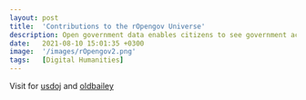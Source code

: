 ```yaml
---
layout: post
title:  'Contributions to the rOpengov Universe'
description: Open government data enables citizens to see government activities and decision-making processes, empowering them to participate more fully in the democratic process. Researchers can use open government data for studies and projects, generating insights and contributing to evidence-based policy-making. To this end, this work introduces R packages hosted by the rOpengov Universe that are designed to make analyzing contemporary and historical open government data more accessible. Queried data is returned in a clean and analysis-ready dataframe. 
date:   2021-08-10 15:01:35 +0300
image:  '/images/rOpengov2.png'
tags:   [Digital Humanities]
---
```


Visit for [usdoj](https://ropengov.github.io/usdoj/) and [oldbailey](https://ropengov.github.io/oldbailey/)

